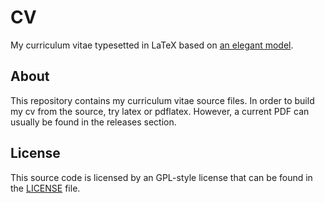 # CV
My curriculum vitae typesetted in LaTeX based on [an elegant model](https://github.com/xdanaux/moderncv).  

## About
This repository contains my curriculum vitae source files. In order to build my cv from the source, try latex or pdflatex. However, a current PDF can usually be found in the releases section.  

## License
This source code is licensed by an GPL-style license that can be found in the [LICENSE](LICENSE) file.
